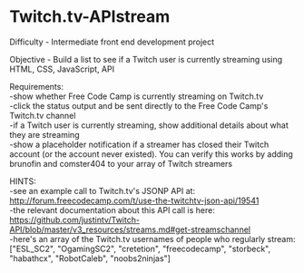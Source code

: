 # Twitch.tv-APIstream

Difficulty - Intermediate front end development project

Objective - Build a list to see if a Twitch user is currently streaming using HTML, CSS, JavaScript, API

Requirements:  
-show whether Free Code Camp is currently streaming on Twitch.tv  
-click the status output and be sent directly to the Free Code Camp's Twitch.tv channel  
-if a Twitch user is currently streaming, show additional details about what they are streaming  
-show a placeholder notification if a streamer has closed their Twitch account (or the account never existed). You can verify this works by adding brunofin and comster404 to your array of Twitch streamers

HINTS:  
-see an example call to Twitch.tv's JSONP API at: http://forum.freecodecamp.com/t/use-the-twitchtv-json-api/19541  
-the relevant documentation about this API call is here: https://github.com/justintv/Twitch-API/blob/master/v3_resources/streams.md#get-streamschannel  
-here's an array of the Twitch.tv usernames of people who regularly stream: ["ESL_SC2", "OgamingSC2", "cretetion", "freecodecamp", "storbeck", "habathcx", "RobotCaleb", "noobs2ninjas"]
